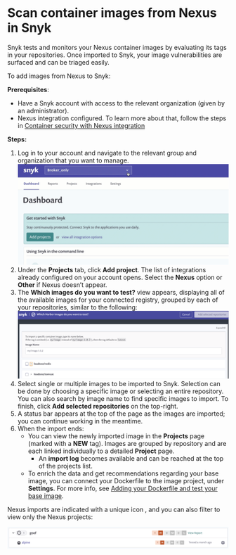 # Scan container images from Nexus in Snyk

Snyk tests and monitors your Nexus container images by evaluating its tags in your repositories. Once imported to Snyk, your image vulnerabilities are surfaced and can be triaged easily.

To add images from Nexus to Snyk:

**Prerequisites**:

* Have a Snyk account with access to the relevant organization \(given by an administrator\).
* Nexus integration configured. To learn more about that, follow the steps in [Container security with Nexus integration](https://support.snyk.io/hc/en-us/articles/4403626400145)

**Steps:**

1. Log in to your account and navigate to the relevant group and organization that you want to manage.![AddProjectMenu.gif](../../../.gitbook/assets/uuid-da316a4a-c823-cf03-f37f-5305446dc970-en.gif)
2. Under the **Projects** tab, click **Add project**. The list of integrations already configured on your account opens. Select the **Nexus** option or **Other** if Nexus doesn’t appear.
3. The **Which images do you want to test?** view appears, displaying all of the available images for your connected registry, grouped by each of your repositories, similar to the following: ![mceclip0.png](../../../.gitbook/assets/mceclip0-17-.png) 
4. Select single or multiple images to be imported to Snyk. Selection can be done by choosing a specific image or selecting an entire repository. You can also search by image name to find specific images to import. To finish, click **Add selected repositories** on the top-right. 
5. A status bar appears at the top of the page as the images are imported; you can continue working in the meantime.
6. When the import ends:
   * You can view the newly imported image in the **Projects** page \(marked with a **NEW** tag\). Images are grouped by repository and are each linked individually to a detailed **Project** page.
     * An **import log** becomes available and can be reached at the top of the projects list. 
   * To enrich the data and get recommendations regarding your base image, you can connect your Dockerfile to the image project, under **Settings**. For more info, see [Adding your Dockerfile and test your base image](https://support.snyk.io/hc/articles/360003916218#UUID-9ab347a6-8af0-ef6c-5ebd-cec21fbfab29).

Nexus imports are indicated with a unique icon , and you can also filter to view only the Nexus projects:

![](../../../.gitbook/assets/mceclip0-18-.png)

